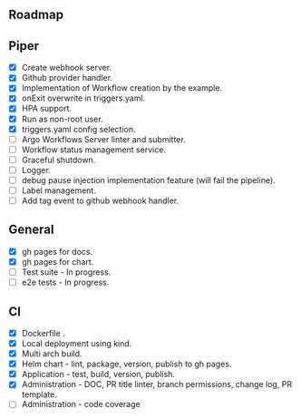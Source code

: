## Roadmap

## Piper
- [x] Create webhook server. 
- [x] Github provider handler.
- [x] Implementation of Workflow creation by the example.
- [x] onExit overwrite in triggers.yaml.
- [x] HPA support.
- [x] Run as non-root user.
- [x] triggers.yaml config selection.
- [ ] Argo Workflows Server linter and submitter.
- [ ] Workflow status management service.
- [ ] Graceful shutdown.
- [ ] Logger.
- [ ] debug pause injection implementation feature (will fail the pipeline).
- [ ] Label management.
- [ ] Add tag event to github webhook handler.

## General
- [x] gh pages for docs.
- [x] gh pages for chart.
- [ ] Test suite - In progress.
- [ ] e2e tests - In progress.

## CI
- [x] Dockerfile .
- [x] Local deployment using kind.
- [x] Multi arch build.
- [x] Helm chart - lint, package, version, publish to gh pages.
- [x] Application - test, build, version, publish.
- [x] Administration - DOC, PR title linter, branch permissions, change log, PR template.
- [ ] Administration - code coverage